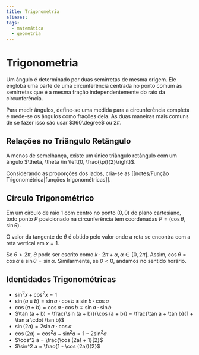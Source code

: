 ```yaml
---
title: Trigonometria
aliases: 
tags:
  - matemática
  - geometria
---
```

# Trigonometria

Um ângulo é determinado por duas semirretas de mesma origem. Ele engloba uma parte de uma circunferência centrada no ponto comum às semirretas que é a mesma fração independentemente do raio da circunferência.

Para medir ângulos, define-se uma medida para a circunferência completa e mede-se os ângulos como frações dela. As duas maneiras mais comuns de se fazer isso são usar $360\degree$ ou $2\pi$.

## Relações no Triângulo Retângulo

A menos de semelhança, existe um único triângulo retângulo com um ângulo $\theta, \theta \in \left(0, \frac{\pi}{2}\right)$.

Considerando as proporções dos lados, cria-se as [[notes/Função Trigonométrica|funções trigonométricas]].

## Círculo Trigonométrico

Em um círculo de raio 1 com centro no ponto $(0, 0)$ do plano cartesiano, todo ponto $P$ posicionado na circunferência tem coordenadas $P = (\cos \theta, \sin \theta)$.

O valor da tangente de $\theta$ é obtido pelo valor onde a reta se encontra com a reta vertical em $x = 1$.

Se $\theta > 2 \pi$, $\theta$ pode ser escrito como $k \cdot 2 \pi + \alpha, \alpha \in [0, 2 \pi]$. Assim, $\cos \theta = \cos \alpha$ e $\sin \theta = \sin \alpha$. Similarmente, se $\theta < 0$, andamos no sentido horário.

## Identidades Trigonométricas

- $\sin^2 x + \cos^2 x = 1$
- $\sin (a \pm b) = \sin a \cdot \cos b \pm \sin b \cdot \cos a$
- $\cos (a \pm b) = \cos a \cdot \cos b \mp \sin a \cdot \sin b$
- $\tan (a + b) = \frac{\sin (a + b)}{\cos (a + b)} = \frac{\tan a + \tan b}{1 + \tan a \cdot \tan b}$
- $\sin (2a) = 2 \sin a \cdot \cos a$
- $\cos (2a) = \cos^2 a - \sin^2 a = 1 - 2 \sin^2 a$
- $\cos^2 a = \frac{\cos (2a) + 1}{2}$
- $\sin^2 a = \frac{1 - \cos (2a)}{2}$